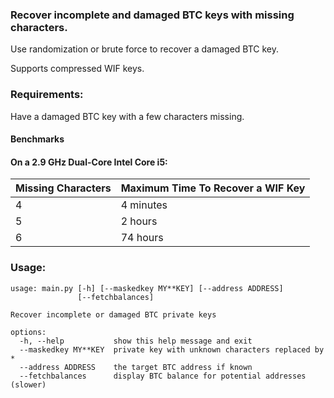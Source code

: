 ### Recover incomplete and damaged BTC keys with missing characters.

Use randomization or brute force to recover a damaged BTC key.

Supports compressed WIF keys.

### Requirements:

Have a damaged BTC key with a few characters missing.

#### Benchmarks 

#### On a 2.9 GHz Dual-Core Intel Core i5:

| Missing Characters | Maximum Time To Recover a WIF Key |
|--------------------|-----------------------------------|
| 4                  | 4 minutes                         |
| 5                  | 2 hours                           |
| 6                  | 74 hours                          |

### Usage:

```
usage: main.py [-h] [--maskedkey MY**KEY] [--address ADDRESS]
               [--fetchbalances]

Recover incomplete or damaged BTC private keys

options:
  -h, --help           show this help message and exit
  --maskedkey MY**KEY  private key with unknown characters replaced by *
  --address ADDRESS    the target BTC address if known
  --fetchbalances      display BTC balance for potential addresses (slower)
```

